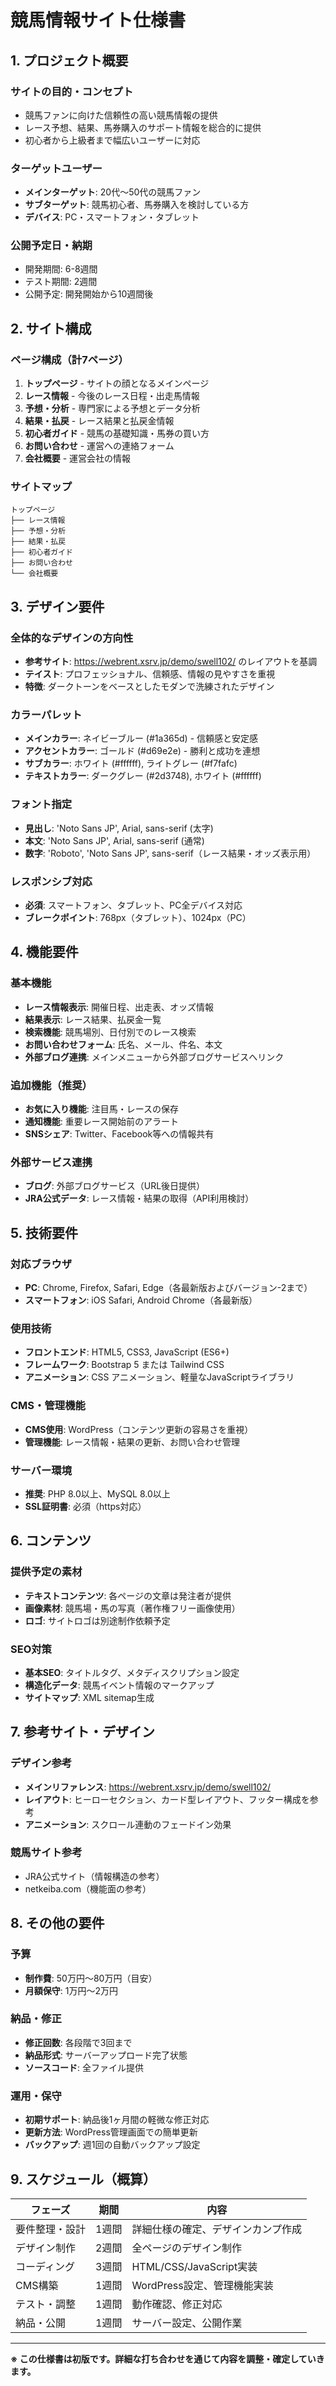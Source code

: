 # 競馬情報サイト仕様書

## 1. プロジェクト概要

### サイトの目的・コンセプト
- 競馬ファンに向けた信頼性の高い競馬情報の提供
- レース予想、結果、馬券購入のサポート情報を総合的に提供
- 初心者から上級者まで幅広いユーザーに対応

### ターゲットユーザー
- **メインターゲット**: 20代〜50代の競馬ファン
- **サブターゲット**: 競馬初心者、馬券購入を検討している方
- **デバイス**: PC・スマートフォン・タブレット

### 公開予定日・納期
- 開発期間: 6-8週間
- テスト期間: 2週間
- 公開予定: 開発開始から10週間後

## 2. サイト構成

### ページ構成（計7ページ）
1. **トップページ** - サイトの顔となるメインページ
2. **レース情報** - 今後のレース日程・出走馬情報
3. **予想・分析** - 専門家による予想とデータ分析
4. **結果・払戻** - レース結果と払戻金情報
5. **初心者ガイド** - 競馬の基礎知識・馬券の買い方
6. **お問い合わせ** - 運営への連絡フォーム
7. **会社概要** - 運営会社の情報

### サイトマップ
```
トップページ
├── レース情報
├── 予想・分析
├── 結果・払戻
├── 初心者ガイド
├── お問い合わせ
└── 会社概要
```

## 3. デザイン要件

### 全体的なデザインの方向性
- **参考サイト**: https://webrent.xsrv.jp/demo/swell102/ のレイアウトを基調
- **テイスト**: プロフェッショナル、信頼感、情報の見やすさを重視
- **特徴**: ダークトーンをベースとしたモダンで洗練されたデザイン

### カラーパレット
- **メインカラー**: ネイビーブルー (#1a365d) - 信頼感と安定感
- **アクセントカラー**: ゴールド (#d69e2e) - 勝利と成功を連想
- **サブカラー**: ホワイト (#ffffff), ライトグレー (#f7fafc)
- **テキストカラー**: ダークグレー (#2d3748), ホワイト (#ffffff)

### フォント指定
- **見出し**: 'Noto Sans JP', Arial, sans-serif (太字)
- **本文**: 'Noto Sans JP', Arial, sans-serif (通常)
- **数字**: 'Roboto', 'Noto Sans JP', sans-serif（レース結果・オッズ表示用）

### レスポンシブ対応
- **必須**: スマートフォン、タブレット、PC全デバイス対応
- **ブレークポイント**: 768px（タブレット）、1024px（PC）

## 4. 機能要件

### 基本機能
- **レース情報表示**: 開催日程、出走表、オッズ情報
- **結果表示**: レース結果、払戻金一覧
- **検索機能**: 競馬場別、日付別でのレース検索
- **お問い合わせフォーム**: 氏名、メール、件名、本文
- **外部ブログ連携**: メインメニューから外部ブログサービスへリンク

### 追加機能（推奨）
- **お気に入り機能**: 注目馬・レースの保存
- **通知機能**: 重要レース開始前のアラート
- **SNSシェア**: Twitter、Facebook等への情報共有

### 外部サービス連携
- **ブログ**: 外部ブログサービス（URL後日提供）
- **JRA公式データ**: レース情報・結果の取得（API利用検討）

## 5. 技術要件

### 対応ブラウザ
- **PC**: Chrome, Firefox, Safari, Edge（各最新版およびバージョン-2まで）
- **スマートフォン**: iOS Safari, Android Chrome（各最新版）

### 使用技術
- **フロントエンド**: HTML5, CSS3, JavaScript (ES6+)
- **フレームワーク**: Bootstrap 5 または Tailwind CSS
- **アニメーション**: CSS アニメーション、軽量なJavaScriptライブラリ

### CMS・管理機能
- **CMS使用**: WordPress（コンテンツ更新の容易さを重視）
- **管理機能**: レース情報・結果の更新、お問い合わせ管理

### サーバー環境
- **推奨**: PHP 8.0以上、MySQL 8.0以上
- **SSL証明書**: 必須（https対応）

## 6. コンテンツ

### 提供予定の素材
- **テキストコンテンツ**: 各ページの文章は発注者が提供
- **画像素材**: 競馬場・馬の写真（著作権フリー画像使用）
- **ロゴ**: サイトロゴは別途制作依頼予定

### SEO対策
- **基本SEO**: タイトルタグ、メタディスクリプション設定
- **構造化データ**: 競馬イベント情報のマークアップ
- **サイトマップ**: XML sitemap生成

## 7. 参考サイト・デザイン

### デザイン参考
- **メインリファレンス**: https://webrent.xsrv.jp/demo/swell102/
- **レイアウト**: ヒーローセクション、カード型レイアウト、フッター構成を参考
- **アニメーション**: スクロール連動のフェードイン効果

### 競馬サイト参考
- JRA公式サイト（情報構造の参考）
- netkeiba.com（機能面の参考）

## 8. その他の要件

### 予算
- **制作費**: 50万円〜80万円（目安）
- **月額保守**: 1万円〜2万円

### 納品・修正
- **修正回数**: 各段階で3回まで
- **納品形式**: サーバーアップロード完了状態
- **ソースコード**: 全ファイル提供

### 運用・保守
- **初期サポート**: 納品後1ヶ月間の軽微な修正対応
- **更新方法**: WordPress管理画面での簡単更新
- **バックアップ**: 週1回の自動バックアップ設定

## 9. スケジュール（概算）

| フェーズ | 期間 | 内容 |
|---------|------|------|
| 要件整理・設計 | 1週間 | 詳細仕様の確定、デザインカンプ作成 |
| デザイン制作 | 2週間 | 全ページのデザイン制作 |
| コーディング | 3週間 | HTML/CSS/JavaScript実装 |
| CMS構築 | 1週間 | WordPress設定、管理機能実装 |
| テスト・調整 | 1週間 | 動作確認、修正対応 |
| 納品・公開 | 1週間 | サーバー設定、公開作業 |

---

**※ この仕様書は初版です。詳細な打ち合わせを通じて内容を調整・確定していきます。**
